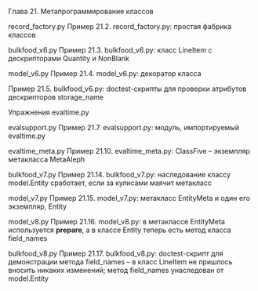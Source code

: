 Глава 21. Метапрограммирование классов

record_factory.py
Пример 21.2. record_factory.py: простая фабрика классов

bulkfood_v6.py
Пример 21.3. bulkfood_v6.py: класс LineItem с дескрипторами Quantity и NonBlank

model_v6.py
Пример 21.4. model_v6.py: декоратор класса

Пример 21.5. bulkfood_v6.py: doctest-скрипты для проверки атрибутов дескрипторов
storage_name

Упражнения
evaltime.py

evalsupport.py
Пример 21.7. evalsupport.py: модуль, импортируемый evaltime.py

evaltime_meta.py
Пример 21.10. evaltime_meta.py: ClassFive – экземпляр метакласса MetaAleph

bulkfood_v7.py
Пример 21.14. bulkfood_v7.py: наследование классу model.Entity сработает,
если за кулисами маячит метакласс

model_v7.py
Пример 21.15. model_v7.py: метакласс EntityMeta и один его экземпляр, Entity

model_v8.py
Пример 21.16. model_v8.py: в метаклассе EntityMeta используется __prepare__,
а в классе Entity теперь есть метод класса field_names

bulkfood_v8.py
Пример 21.17. bulkfood_v8.py: doctest-скрипт для демонстрации метода
field_names – в класс LineItem не пришлось вносить никаких изменений;
метод field_names унаследован от model.Entity